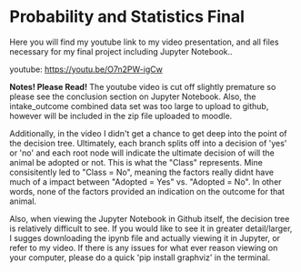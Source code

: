 # Probability and Statistics Final
Here you will find my youtube link to my video presentation, and all files necessary for my final project including Jupyter Notebook..

youtube: https://youtu.be/O7n2PW-igCw

**Notes! Please Read!**
The youtube video is cut off slightly premature so please see the conclusion section on Jupyter Notebook.
Also, the intake_outcome combined data set was too large to upload to github, however will be included in the zip file uploaded to moodle.

Additionally, in the video I didn't get a chance to get deep into the point of the decision tree. Ultimately, each branch splits off into a decision of 'yes' or 'no' and each root node will indicate the ultimate decision of will the animal be adopted or not. This is what the "Class" represents. Mine consisitently led to "Class = No", meaning the factors really didnt have much of a impact between "Adopted = Yes" vs. "Adopted = No". In other words, none of the factors provided an indication on the outcome for that animal.

Also, when viewing the Jupyter Notebook in Github itself, the decision tree is relatively difficult to see. If you would like to see it in greater detail/larger, I sugges downloading the ipynb file and actually viewing it in Jupyter, or refer to my video. If there is any issues for what ever reason viewing on your computer, please do a quick 'pip install graphviz' in the terminal.
